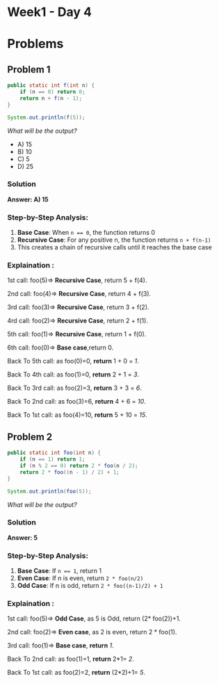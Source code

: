# Week1 - Day 4

# Problems
## Problem 1

```java
public static int f(int n) {
    if (n == 0) return 0;
    return n + f(n - 1);
}

System.out.println(f(5));
```

*What will be the output?*
- A) 15
- B) 10  
- C) 5
- D) 25

### Solution

**Answer: A) 15**

### Step-by-Step Analysis:

1. **Base Case**: When `n == 0`, the function returns 0
2. **Recursive Case**: For any positive n, the function returns `n + f(n-1)`
3. This creates a chain of recursive calls until it reaches the base case

### Explaination :
1st call: foo(5)=> **Recursive Case**, return 5 + f(4).

2nd call: foo(4)=> **Recursive Case**, return 4 + f(3).

3rd call: foo(3)=> **Recursive Case**, return 3 + f(2).

4rd call: foo(2)=> **Recursive Case**, return 2 + f(1).

5th call: foo(1)=> **Recursive Case**, return 1 + f(0).

6th call: foo(0)=> **Base case**,return 0.

Back To 5th call: as foo(0)=0, **return** 1 + 0 = *1*. 

Back To 4th call: as foo(1)=0, **return** 2 + 1 = *3*. 

Back To 3rd call: as foo(2)=3, **return** 3 + 3 = *6*.

Back To 2nd call: as foo(3)=6, **return** 4 + 6 = *10*. 

Back To 1st call: as foo(4)=10, **return** 5 + 10 = *15*. 


## Problem 2

```java
public static int foo(int n) {
    if (n == 1) return 1;
    if (n % 2 == 0) return 2 * foo(n / 2);
    return 2 * foo((n - 1) / 2) + 1;
}

System.out.println(foo(5));
```

*What will be the output?*

### Solution

**Answer: 5**

### Step-by-Step Analysis:
1. **Base Case**: If `n == 1`, return 1
2. **Even Case**: If n is even, return `2 * foo(n/2)`
3. **Odd Case**: If n is odd, return `2 * foo((n-1)/2) + 1`

### Explaination :
1st call: foo(5)=> **Odd Case**, as 5 is Odd, return (2* foo(2))+1.

2nd call: foo(2)=> **Even case**, as 2 is even, return 2 * foo(1).

3rd call: foo(1)=> **Base case**, **return** *1*.

Back To 2nd call: as foo(1)=1, **return** 2*1= *2*. 

Back To 1st call: as foo(2)=2, **return** (2*2)+1= *5*. 
